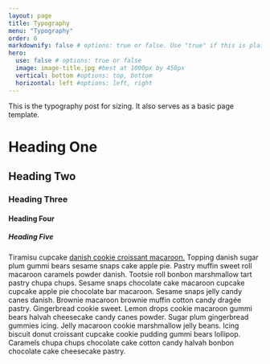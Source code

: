 ```yaml
---
layout: page
title: Typography
menu: "Typography"
order: 6
markdownify: false # options: true or false. Use "true" if this is plain text markdown content.
hero:
  use: false # options: true or false
  image: image-title.jpg #best at 1000px by 450px
  vertical: bottom #options: top, bottom
  horizontal: left #options: left, right
---
```


This is the typography post for sizing. It also serves as a basic page template.

# Heading One

## Heading Two

### Heading Three

#### Heading Four

##### Heading Five

Tiramisu cupcake [danish cookie croissant macaroon.](#) Topping danish sugar plum gummi bears sesame snaps cake apple pie. Pastry muffin sweet roll macaroon caramels powder danish. Tootsie roll bonbon marshmallow tart pastry chupa chups. Sesame snaps chocolate cake macaroon cupcake cupcake apple pie chocolate bar macaroon. Sesame snaps jelly candy canes danish. Brownie macaroon brownie muffin cotton candy dragée pastry. Gingerbread cookie sweet. Lemon drops cookie macaroon gummi bears halvah cheesecake candy canes powder. Sugar plum gingerbread gummies icing. Jelly macaroon cookie marshmallow jelly beans. Icing biscuit donut croissant cupcake cookie pudding gummi bears lollipop. Caramels chupa chups chocolate cake cotton candy halvah bonbon chocolate cake cheesecake pastry.

